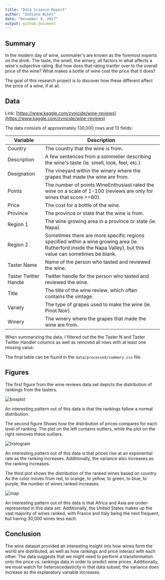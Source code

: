 ```yaml
---
title: "Data Science Report"
author: "Indiana Nikel"
date: "December 9, 2017"
output: github_document
---
```





## Summary

In the modern day of wine, sommalier's are known as the foremost experts on the drink. The taste, the smell, the winery, all factors in what affects a wine's subjective rating. But how does that rating tranfer over to the overall price of the wine? What makes a bottle of wine cost the price that it does?

The goal of this research project is to discover how these different affect the price of a wine, if at all.


## Data

Link: [https://www.kaggle.com/zynicide/wine-reviews](https://www.kaggle.com/zynicide/wine-reviews)

The data consists of approximately 130,000 rows and 13 fields:

| Variable | Description |
| ------------------ | ------------------------------------ |
| Country | The country that the wine is from. |
| Description | A few sentences from a sommelier describing the wine's taste (ie. smell, look, feel, etc.). |
| Designation | The vineyard within the winery where the grapes that made the wine are from. |
| Points | The number of points WineEnthusiast rated the wine on a scale of 1-100 (reviews are only for wines that score >=80). |
| Price | The cost for a bottle of the wine. |
| Province | The province or state that the wine is from. |
| Region 1 | The wine growing area in a province or state (ie. Napa). |
| Region 2 | Sometimes there are more specific regions specified within a wine growing area (ie. Rutherford inside the Napa Valley), but this value can sometimes be blank. |
| Taster Name | Name of the person who tasted and reviewed the wine. |
| Taster Twitter Handle | Twitter handle for the person who tasted and reviewed the wine. |
| Title | The title of the wine review, which often contains the vintage. |
| Variety | The type of grapes used to make the wine (ie. Pinot Noir). |
| Winery | The winery where the grapes that made the wine are from. |

When summarizing the data, I filtered out the the Taster N and Taster Twitter Handler columns as well as removed all rows with at least one missing value. 

The final table can be found in the `data/processed/summary.csv` file.


## Figures

The first figure from the wine reviews data set depicts the distribution of rankings from the tasters.

![boxplot](../figures/rankings_distribution.png)

An interesting pattern out of this data is that the rankings follow a normal distribution.


The second figure Shows how the distribution of prices compares for each level of ranking. The plot on the left contains outliers, while the plot on the right removes these outliers.

![histogram](../figures/boxplots_rankings.png)

An interesting pattern out of this data is that prices rise at an exponential rate as the ranking increases. Additionally, the variance also increases as the ranking increases.


The third plot shows the distribution of the ranked wines based on country. As the color moves from red, to orange, to yellow, to green, to blue, to purple, the number of wines ranked increases.

![map](../figures/wine_locations.png)

An interesting pattern out of this data is that Africa and Asia are under-represented in this data set. Additionally, the United States makes up the vast majority of wines ranked, with France and Italy being the next frequent, but having 30,000 wines less each.


## Conclusion

The wine dataset provided an interesting insight into how wines form the world are distributed, as well as how rankings and price interact with each other. The data suggests that we might need to perform a transformation onto the price vs. rankings data in order to predict wine prices. Additionally, we must watch for heteroscedasticity in that data subset; the variance does increase as the explanatory variable increases.
